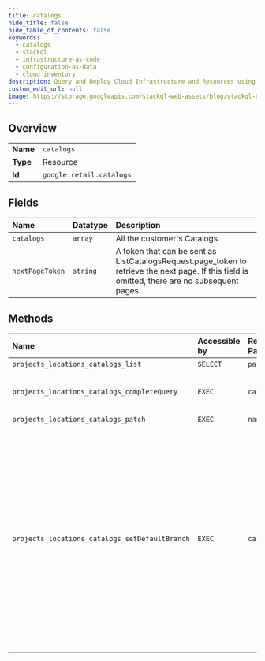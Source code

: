 ```yaml
---
title: catalogs
hide_title: false
hide_table_of_contents: false
keywords:
  - catalogs
  - stackql
  - infrastructure-as-code
  - configuration-as-data
  - cloud inventory
description: Query and Deploy Cloud Infrastructure and Resources using SQL
custom_edit_url: null
image: https://storage.googleapis.com/stackql-web-assets/blog/stackql-blog-post-featured-image.png
---
```

  
    

## Overview
<table><tbody>
<tr><td><b>Name</b></td><td><code>catalogs</code></td></tr>
<tr><td><b>Type</b></td><td>Resource</td></tr>
<tr><td><b>Id</b></td><td><code>google.retail.catalogs</code></td></tr>
</tbody></table>

## Fields
| Name | Datatype | Description |
|:-----|:---------|:------------|
| `catalogs` | `array` | All the customer's Catalogs. |
| `nextPageToken` | `string` | A token that can be sent as ListCatalogsRequest.page_token to retrieve the next page. If this field is omitted, there are no subsequent pages. |
## Methods
| Name | Accessible by | Required Params | Description |
|:-----|:--------------|:----------------|:------------|
| `projects_locations_catalogs_list` | `SELECT` | `parent` | Lists all the Catalogs associated with the project. |
| `projects_locations_catalogs_completeQuery` | `EXEC` | `catalog` | Completes the specified prefix with keyword suggestions. This feature is only available for users who have Retail Search enabled. Please enable Retail Search on Cloud Console before using this feature. |
| `projects_locations_catalogs_patch` | `EXEC` | `name` | Updates the Catalogs. |
| `projects_locations_catalogs_setDefaultBranch` | `EXEC` | `catalog` | Set a specified branch id as default branch. API methods such as SearchService.Search, ProductService.GetProduct, ProductService.ListProducts will treat requests using "default_branch" to the actual branch id set as default. For example, if `projects/*/locations/*/catalogs/*/branches/1` is set as default, setting SearchRequest.branch to `projects/*/locations/*/catalogs/*/branches/default_branch` is equivalent to setting SearchRequest.branch to `projects/*/locations/*/catalogs/*/branches/1`. Using multiple branches can be useful when developers would like to have a staging branch to test and verify for future usage. When it becomes ready, developers switch on the staging branch using this API while keeping using `projects/*/locations/*/catalogs/*/branches/default_branch` as SearchRequest.branch to route the traffic to this staging branch. CAUTION: If you have live predict/search traffic, switching the default branch could potentially cause outages if the ID space of the new branch is very different from the old one. More specifically: * PredictionService will only return product IDs from branch {newBranch}. * SearchService will only return product IDs from branch {newBranch} (if branch is not explicitly set). * UserEventService will only join events with products from branch {newBranch}. |
